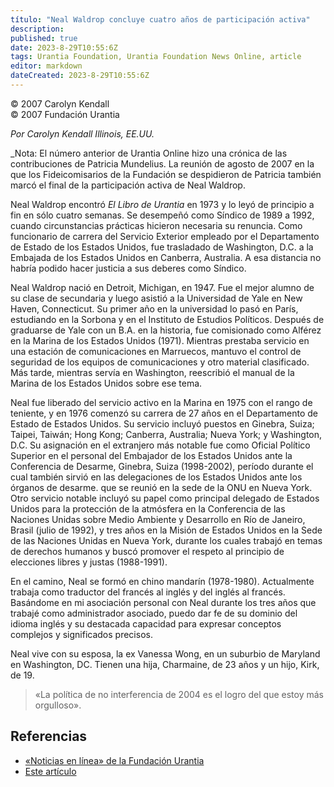 ```yaml
---
título: "Neal Waldrop concluye cuatro años de participación activa"
description: 
published: true
date: 2023-8-29T10:55:6Z
tags: Urantia Foundation, Urantia Foundation News Online, article
editor: markdown
dateCreated: 2023-8-29T10:55:6Z
---
```


<p class="v-card tema v-sheet--gris claro aclarar-3 px-2">© 2007 Carolyn Kendall<br>© 2007 Fundación Urantia</p>


_Por Carolyn Kendall Illinois, EE.UU._

_Nota: El número anterior de Urantia Online hizo una crónica de las contribuciones de Patricia Mundelius. La reunión de agosto de 2007 en la que los Fideicomisarios de la Fundación se despidieron de Patricia también marcó el final de la participación activa de Neal Waldrop.

Neal Waldrop encontró _El Libro de Urantia_ en 1973 y lo leyó de principio a fin en sólo cuatro semanas. Se desempeñó como Síndico de 1989 a 1992, cuando circunstancias prácticas hicieron necesaria su renuncia. Como funcionario de carrera del Servicio Exterior empleado por el Departamento de Estado de los Estados Unidos, fue trasladado de Washington, D.C. a la Embajada de los Estados Unidos en Canberra, Australia. A esa distancia no habría podido hacer justicia a sus deberes como Síndico.

Neal Waldrop nació en Detroit, Michigan, en 1947. Fue el mejor alumno de su clase de secundaria y luego asistió a la Universidad de Yale en New Haven, Connecticut. Su primer año en la universidad lo pasó en París, estudiando en la Sorbona y en el Instituto de Estudios Políticos. Después de graduarse de Yale con un B.A. en la historia, fue comisionado como Alférez en la Marina de los Estados Unidos (1971). Mientras prestaba servicio en una estación de comunicaciones en Marruecos, mantuvo el control de seguridad de los equipos de comunicaciones y otro material clasificado. Más tarde, mientras servía en Washington, reescribió el manual de la Marina de los Estados Unidos sobre ese tema.

Neal fue liberado del servicio activo en la Marina en 1975 con el rango de teniente, y en 1976 comenzó su carrera de 27 años en el Departamento de Estado de Estados Unidos. Su servicio incluyó puestos en Ginebra, Suiza; Taipei, Taiwán; Hong Kong; Canberra, Australia; Nueva York; y Washington, D.C. Su asignación en el extranjero más notable fue como Oficial Político Superior en el personal del Embajador de los Estados Unidos ante la Conferencia de Desarme, Ginebra, Suiza (1998-2002), período durante el cual también sirvió en las delegaciones de los Estados Unidos ante los órganos de desarme. que se reunió en la sede de la ONU en Nueva York. Otro servicio notable incluyó su papel como principal delegado de Estados Unidos para la protección de la atmósfera en la Conferencia de las Naciones Unidas sobre Medio Ambiente y Desarrollo en Río de Janeiro, Brasil (julio de 1992), y tres años en la Misión de Estados Unidos en la Sede de las Naciones Unidas en Nueva York, durante los cuales trabajó en temas de derechos humanos y buscó promover el respeto al principio de elecciones libres y justas (1988-1991).

En el camino, Neal se formó en chino mandarín (1978-1980). Actualmente trabaja como traductor del francés al inglés y del inglés al francés. Basándome en mi asociación personal con Neal durante los tres años que trabajé como administrador asociado, puedo dar fe de su dominio del idioma inglés y su destacada capacidad para expresar conceptos complejos y significados precisos.

Neal vive con su esposa, la ex Vanessa Wong, en un suburbio de Maryland en Washington, DC. Tienen una hija, Charmaine, de 23 años y un hijo, Kirk, de 19.

> «La política de no interferencia de 2004 es el logro del que estoy más orgulloso».


## Referencias

- [«Noticias en línea» de la Fundación Urantia](https://www.urantia.org/urantia-foundation/newsletter-pdf-archives)
- [Este artículo](https://www.urantia.org/news/2007-12/neal-waldrop-concludes-four-years-active-participation)


